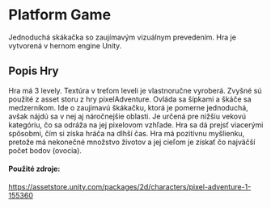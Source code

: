 # Platform Game

Jednoduchá skákačka so zaujímavým vizuálnym prevedením.
Hra je vytvorená v hernom engine Unity.

## Popis Hry
Hra má 3 levely. Textúra v treťom leveli je vlastnoručne vyroberá. Zvyšné sú použité z asset storu z hry pixelAdventure.
Ovláda sa šípkami a škáče sa medzerníkom. Ide o zaujímavú škákačku, ktorá je pomerne jednoduchá, avšak nájdú sa v nej aj náročnejšie oblasti.
Je určená pre nižšiu vekovú kategóriu, čo sa odráža na jej pixelovom vzhľade.
Hra sa dá prejsť viacerými spôsobmi, čím si získa hráča na dlhší čas.
Hra má pozitívnu myšlienku, pretože má nekonečné množstvo životov a jej cieľom je získať čo najväčší počet bodov (ovocia).

#### Použité zdroje:
https://assetstore.unity.com/packages/2d/characters/pixel-adventure-1-155360
